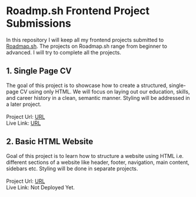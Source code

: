 # Roadmp.sh Frontend Project Submissions

In this repository I will keep all my frontend projects submitted to <a href="https://roadmap.sh/projects?g=frontend">Roadmap.sh</a>. The projects on Roadmap.sh range from beginner to advanced. I will try to complete all the projects.

## 1. Single Page CV
The goal of this project is to showcase how to create a structured, single-page CV using only HTML. We will focus on laying out our education, skills, and career history in a clean, semantic manner. Styling will be addressed in a later project.
<br><br>
Project Url: <a href="https://roadmap.sh/projects/single-page-cv">URL</a>
<br>
Live Link: <a href="https://single-page-cv-roadmapsh.netlify.app/">URL</a>

## 2. Basic HTML Website
Goal of this project is to learn how to structure a website using HTML i.e. different sections of a website like header, footer, navigation, main content, sidebars etc.  Styling will be done in separate projects.
<br><br>
Project Url: <a href="https://roadmap.sh/projects/basic-html-website">URL</a>
<br>
Live Link: Not Deployed Yet.
